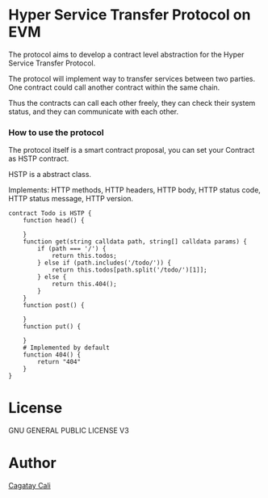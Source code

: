 # Hyper Service Transfer Protocol on EVM

The protocol aims to develop a contract level abstraction for the Hyper Service Transfer Protocol.

The protocol will implement way to transfer services between two parties.
One contract could call another contract within the same chain.

Thus the contracts can call each other freely, they can check their system status, and they can communicate with each other.

### How to use the protocol

The protocol itself is a smart contract proposal, you can set your Contract as HSTP contract.


HSTP is a abstract class.

Implements: HTTP methods, HTTP headers, HTTP body, HTTP status code, HTTP status message, HTTP version.

```solidity
contract Todo is HSTP {
    function head() {

    }
    function get(string calldata path, string[] calldata params) {
        if (path === '/') {
            return this.todos;
        } else if (path.includes('/todo/')) {
            return this.todos[path.split('/todo/')[1]];
        } else {
            return this.404();
        }
    }
    function post() {

    }
    function put() {

    }
    # Implemented by default
    function 404() {
        return "404"
    }
}
```

# License
GNU GENERAL PUBLIC LICENSE V3

# Author
[Cagatay Cali](https://twitter.com/cagataycali)